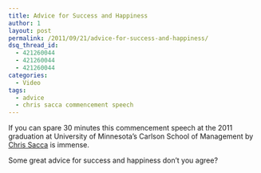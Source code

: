 ```yaml
---
title: Advice for Success and Happiness
author: 1
layout: post
permalink: /2011/09/21/advice-for-success-and-happiness/
dsq_thread_id:
  - 421260044
  - 421260044
  - 421260044
categories:
  - Video
tags:
  - advice
  - chris sacca commencement speech
---
```

<p style="text-align: left;">
  If you can spare 30 minutes this commencement speech at the 2011 graduation at University of Minnesota&#8217;s Carlson School of Management by <a title="Chris Sacca Twitter" href="http://twitter.com/sacca">Chris Sacca</a> is immense.
</p>

<p style="text-align: center;">
</p>

<p style="text-align: left;">
  Some great advice for success and happiness don&#8217;t you agree?
</p>
